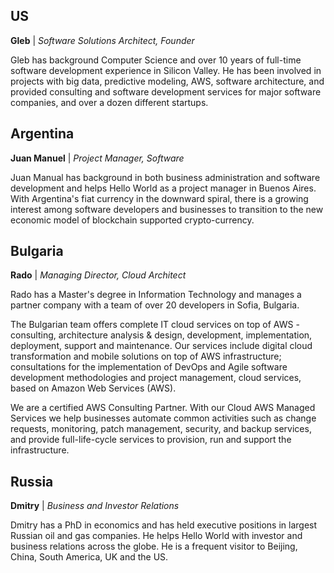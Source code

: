 ## US

**Gleb** | *Software Solutions Architect, Founder*

Gleb has background Computer Science and over 10 years of full-time software development experience in
Silicon Valley. He has been involved in projects with big data, predictive modeling, AWS, software architecture,
and provided consulting and software development services for major software companies, and over a dozen different
startups.

## Argentina

**Juan Manuel** | *Project Manager, Software*

Juan Manual has background in both business administration and software development and helps Hello World
as a project manager in Buenos Aires. With Argentina's fiat currency in the downward spiral, there is a growing
interest among software developers and businesses to transition to the new economic model of blockchain supported
crypto-currency.

## Bulgaria

**Rado** | *Managing Director, Cloud Architect*

Rado has a Master's degree in Information Technology and manages a partner company with a team of over 20 developers
in Sofia, Bulgaria.

The Bulgarian team offers complete IT cloud services on top of AWS - consulting, architecture analysis & design,
development, implementation, deployment, support and maintenance. Our services include digital cloud transformation and
mobile solutions on top of AWS infrastructure; consultations for the implementation of DevOps and Agile software
development methodologies and project management, cloud services, based on Amazon Web Services (AWS).

We are a certified AWS Consulting Partner. With our Cloud AWS Managed Services we help businesses automate
common activities such as change requests, monitoring, patch management, security, and backup services, and provide
full-life-cycle services to provision, run and support the infrastructure.

## Russia

**Dmitry** | *Business and Investor Relations*

Dmitry has a PhD in economics and has held executive positions in largest Russian oil and gas companies. He helps Hello World with investor
and business relations across the globe. He is a frequent visitor to Beijing, China, South America, UK and the US.



